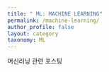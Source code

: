 ```yaml
---
title: " ML: MACHINE LEARNING"
permalink: /machine-learning/
author_profile: false
layout: category
taxonomy: ML
---
```

  머신러닝 관련 포스팅

